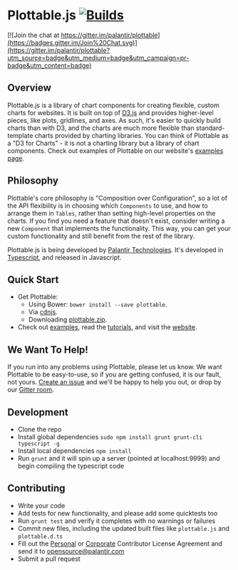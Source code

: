 Plottable.js [![Builds](https://api.travis-ci.org/repositories/palantir/plottable.svg?branch=master)](https://travis-ci.org/palantir/plottable)
============

[![Join the chat at https://gitter.im/palantir/plottable](https://badges.gitter.im/Join%20Chat.svg)](https://gitter.im/palantir/plottable?utm_source=badge&utm_medium=badge&utm_campaign=pr-badge&utm_content=badge)

Overview
---

Plottable.js is a library of chart components for creating flexible, custom charts for websites. It is built on top of [D3.js](http://d3js.org/) and provides higher-level pieces, like plots, gridlines, and axes. As such, it's easier to quickly build charts than with D3, and the charts are much
more flexible than standard-template charts provided by charting libraries. You can think of Plottable as a "D3 for Charts" - it is not a charting library but a library of chart components. Check out examples of Plottable on our website's [examples page](http://plottablejs.org/examples/).

Philosophy
---
Plottable's core philosophy is "Composition over Configuration", so a lot of the API flexibility is in choosing which `Components` to use, and how to arrange them in `Tables`, rather than setting high-level properties on the charts. If you find you need a feature that doesn't exist, consider writing a new `Component` that implements the functionality. This way, you can get your custom functionality and still benefit from the rest of the library.

Plottable.js is being developed by [Palantir Technologies](http://palantir.com/). It's developed in [Typescript](http://typescriptlang.org/), and released in Javascript.

Quick Start
---

- Get Plottable:
  - Using Bower: `bower install --save plottable`.
  - Via [cdnjs](https://cdnjs.com/libraries/plottable.js).
  - Downloading [plottable.zip](plottable.zip).
- Check out [examples](http://plottablejs.org/examples/), read the [tutorials](http://plottablejs.org/tutorials/), and visit the [website](http://plottablejs.org/).

We Want To Help!
---
If you run into any problems using Plottable, please let us know. We want Plottable to be easy-to-use, so if you are getting confused, it is our fault, not yours. [Create an issue](https://github.com/palantir/plottable/issues) and we'll be happy to help you out, or drop by our [Gitter room](https://gitter.im/palantir/plottable).

Development
---

- Clone the repo
- Install global dependencies `sudo npm install grunt grunt-cli typescript -g`
- Install local dependencies `npm install`
- Run `grunt` and it will spin up a server (pointed at localhost:9999) and begin compiling the typescript code

Contributing
---

- Write your code
- Add tests for new functionality, and please add some quicktests too
- Run `grunt test` and verify it completes with no warnings or failures
- Commit new files, including the updated built files like `plottable.js` and `plottable.d.ts`
- Fill out the [Personal](https://github.com/palantir/plottable/blob/develop/Plottable_Personal_Contributer_License_Agreement.pdf?raw=true) or [Corporate](https://github.com/palantir/plottable/blob/develop/Plottable_Corporate_Contributor_License_Agreement.pdf?raw=true) Contributor License Agreement and send it to [opensource@palantir.com](mailto:opensource@palantir.com)
- Submit a pull request
